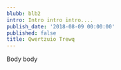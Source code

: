 ```yaml
---
blubb: blb2
intro: Intro intro intro....
publish_date: '2018-08-09 00:00:00'
published: false
title: Qwertzuio Trewq
---
```

Body body
